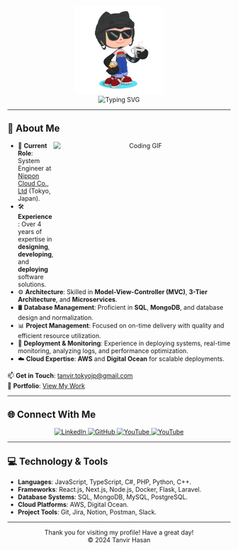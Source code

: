 <div align="center">
    <img src="https://raw.githubusercontent.com/AhmedFathyDev/AhmedFathyDev/main/GitHub.png" alt="GitHub Octocat Drinking a Cup of Coffee" height="200">
</div>
<div align="center">
    <img src="https://readme-typing-svg.herokuapp.com?color=%236FDA44&size=32&center=true&vCenter=true&width=600&height=50&lines=Welcome+to+My+GitHub+Profile;I'm+Tanvir+Hasan;System+Engineer+%7C+Full-Stack+Developer;Open-Source+Contributor+%7C+Problem+Solver;Innovating+with+Technology" alt="Typing SVG" />
</div>

---

## 👋 About Me

<a target="_blank" align="center">
  <img align="right" top="500" height="300" width="400" alt="Coding GIF" src="https://media.giphy.com/media/SWoSkN6DxTszqIKEqv/giphy.gif">
</a>

- 🔭 **Current Role**: System Engineer at [Nippon Cloud Co., Ltd](https://www.nipponcloud.com/) (Tokyo, Japan).  
- 🛠️ **Experience**: Over 4 years of expertise in **designing**, **developing**, and **deploying** software solutions.  
- ⚙️ **Architecture**: Skilled in **Model-View-Controller (MVC)**, **3-Tier Architecture**, and **Microservices**.  
- 🛢️ **Database Management**: Proficient in **SQL**, **MongoDB**, and database design and normalization.  
- 📊 **Project Management**: Focused on on-time delivery with quality and efficient resource utilization.  
- 🌱 **Deployment & Monitoring**: Experience in deploying systems, real-time monitoring, analyzing logs, and performance optimization.  
- ☁️ **Cloud Expertise**: **AWS** and **Digital Ocean** for scalable deployments.  

📫 **Get in Touch**: [tanvir.tokyojp@gmail.com](mailto:tanvir.tokyojp@gmail.com)  
📄 **Portfolio**: [View My Work](https://tanvir-hasan-tanshen.com/)  

---

## 🌐 Connect With Me  

<div align="center">
    <a href="https://www.linkedin.com/in/tanvirhasantanshen/" target="_blank">
        <img src="https://img.icons8.com/doodle/40/000000/linkedin--v2.png" alt="LinkedIn">
    </a>
    <a href="https://github.com/tanvirhasan2019" target="_blank">
        <img src="https://img.icons8.com/doodle/40/000000/github--v1.png" alt="GitHub">
    </a>
    <a href="https://www.youtube.com/playlist?list=PLFRcSjcCh8K4Buy_Oze2qJdx91Jb6kGtX" target="_blank">
        <img src="https://img.icons8.com/doodle/40/000000/youtube--v2.png" alt="YouTube">
    </a>
   <a href="https://tanvir-hasan-tanshen.com" target="_blank">
       <img height="40" width="40" src="https://cdn-icons-png.flaticon.com/512/8698/8698873.png" alt="YouTube">
   </a>
</div>

---

## 💻 Technology & Tools  

- **Languages**: JavaScript, TypeScript, C#, PHP, Python, C++.  
- **Frameworks**: React.js, Next.js, Node.js, Docker, Flask, Laravel.  
- **Database Systems**: SQL, MongoDB, MySQL, PostgreSQL.  
- **Cloud Platforms**: AWS, Digital Ocean.  
- **Project Tools**: Git, Jira, Notion, Postman, Slack.  

---

<div align="center">
  Thank you for visiting my profile!  
  Have a great day!  
  <br/>
  &copy; 2024 Tanvir Hasan
</div>
